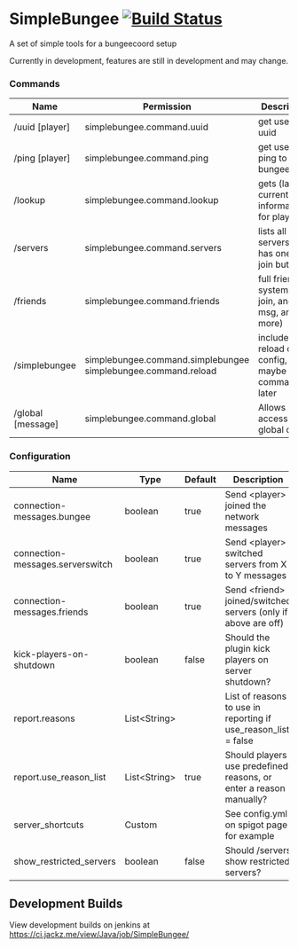 # SimpleBungee [![Build Status](https://ci.jackz.me/view/Java/job/SimpleBungee/badge/icon)](https://ci.jackz.me/view/Java/job/SimpleBungee/)
A set of simple tools for a bungeecoord setup

Currently in development, features are still in development and may change.

### Commands
|  Name              |  Permission                                                     |  Description                                         |
|--------------------|-----------------------------------------------------------------|------------------------------------------------------|
| /uuid [player]     | simplebungee.command.uuid                                       | get users uuid                                       |
| /ping [player]     | simplebungee.command.ping                                       | get users ping to bungeecoord                        |
| /lookup <username> | simplebungee.command.lookup                                     | gets (last, or current) information for player       |
| /servers           | simplebungee.command.servers                                    | lists all servers and has one click join button      |
| /friends           | simplebungee.command.friends                                    | full friend system (can join, and msg, and more)     |
| /simplebungee      | simplebungee.command.simplebungee  simplebungee.command.reload  | includes reload of config, maybe more commands later |
| /global [message]  | simplebungee.command.global                                     | Allows access to global chat

### Configuration

| Name                             |  Type           | Default |  Description |
|----------------------------------|-----------------|---------|--------------|
| connection-messages.bungee       | boolean         | true    |  Send \<player> joined the network messages            |
| connection-messages.serverswitch | boolean         | true    |  Send \<player> switched servers from X to Y messages            |
| connection-messages.friends      | boolean         | true    |  Send \<friend> joined/switched servers (only if above are off)            |
| kick-players-on-shutdown         | boolean         | false   |  Should the plugin kick players on server shutdown?
| report.reasons                   | List\<String>   |         |  List of reasons to use in reporting if use_reason_list = false
| report.use_reason_list           | List\<String>   | true    |  Should players use predefined reasons, or enter a reason manually?
| server_shortcuts                 | Custom          |         |  See config.yml on spigot page for example
| show_restricted_servers          | boolean         | false   | Should /servers show restricted servers?
## Development Builds
View development builds on jenkins at https://ci.jackz.me/view/Java/job/SimpleBungee/

